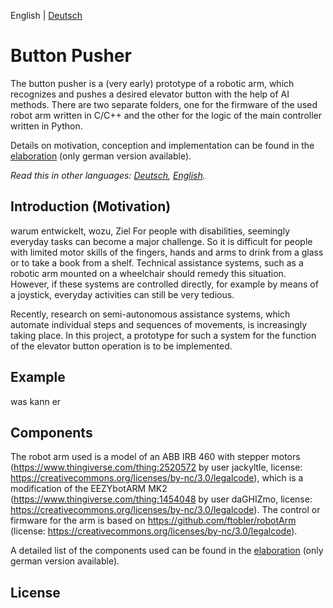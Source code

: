 English | [Deutsch](README_DE.md)  

# Button Pusher
The button pusher is a (very early) prototype of a robotic arm, which recognizes and pushes a desired elevator button with the help of AI methods.
There are two separate folders, one for the firmware of the used robot arm written in C/C++ and the other for the logic of the main controller written in Python.

Details on motivation, conception and implementation can be found in the [elaboration](Ausarbeitung.pdf) (only german version available).

*Read this in other languages: [Deutsch](README_DE.md), [English](README.md).*

## Introduction (Motivation)
warum entwickelt, wozu, Ziel
For people with disabilities, seemingly everyday tasks can become a major challenge. So it is difficult for people with limited motor 
skills of the fingers, hands and arms to drink from a glass or to take a book from a shelf. 
Technical assistance systems, such as a robotic arm mounted on a wheelchair should remedy this situation. 
However, if these systems are controlled directly, for example by means of a joystick, everyday activities can still be very tedious.

Recently, research on semi-autonomous assistance systems, which automate individual steps and sequences of movements, is increasingly taking place.
In this project, a prototype for such a system for the function of the elevator button operation is to be implemented.

## Example
was kann er

## Components
The robot arm used is a model of an ABB IRB 460 with stepper motors (https://www.thingiverse.com/thing:2520572 by user jackyltle, license: https://creativecommons.org/licenses/by-nc/3.0/legalcode),
which is a modification of the EEZYbotARM MK2 (https://www.thingiverse.com/thing:1454048 by user daGHIZmo, license: https://creativecommons.org/licenses/by-nc/3.0/legalcode). 
The control or firmware for the arm is based on https://github.com/ftobler/robotArm (license: https://creativecommons.org/licenses/by-nc/3.0/legalcode).

A detailed list of the components used can be found in the [elaboration](Ausarbeitung.pdf) (only german version available).

## License




